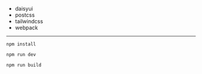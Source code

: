 - daisyui
- postcss
- tailwindcss
- webpack

---

```
npm install
```
```
npm run dev
```
```
npm run build
```